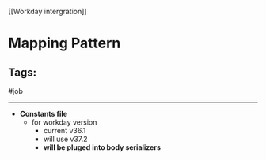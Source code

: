 [[Workday intergration]]

# Mapping Pattern

## Tags:
#job

---
- **Constants file**
	- for workday version
		- current v36.1
		- will use v37.2
		- **will be pluged into body serializers**